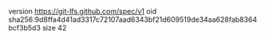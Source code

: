 version https://git-lfs.github.com/spec/v1
oid sha256:9d8ffa4d41ad3317c72107aad6343bf21d609519de34aa628fab8364bcf3b5d3
size 42
